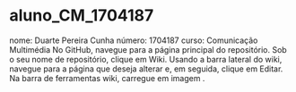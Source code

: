 # aluno_CM_1704187
nome: Duarte Pereira Cunha
número: 1704187
curso: Comunicação Multimédia
No GitHub, navegue para a página principal do repositório. Sob o seu nome de repositório, clique em Wiki. Usando a barra lateral do wiki, navegue para a página que deseja alterar e, em seguida, clique em Editar. Na barra de ferramentas wiki, carregue em imagem .